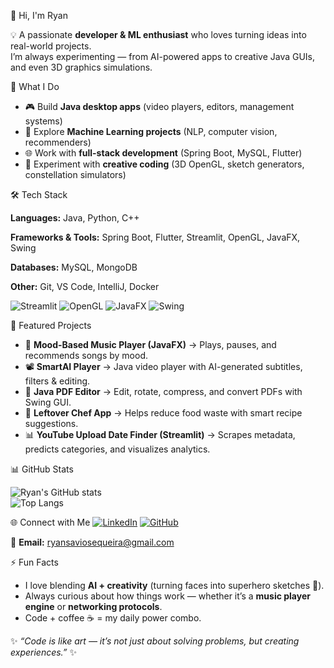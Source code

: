  👋 Hi, I'm Ryan   

💡 A passionate **developer & ML enthusiast** who loves turning ideas into real-world projects.  
I’m always experimenting — from AI-powered apps to creative Java GUIs, and even 3D graphics simulations.  



 🚀 What I Do
- 🎮 Build **Java desktop apps** (video players, editors, management systems)  
- 🧠 Explore **Machine Learning projects** (NLP, computer vision, recommenders)  
- 🌐 Work with **full-stack development** (Spring Boot, MySQL, Flutter)  
- 🎨 Experiment with **creative coding** (3D OpenGL, sketch generators, constellation simulators)  



 🛠️ Tech Stack
 
**Languages:** Java, Python, C++

**Frameworks & Tools:** Spring Boot, Flutter, Streamlit, OpenGL, JavaFX, Swing  

**Databases:** MySQL, MongoDB  

**Other:** Git, VS Code, IntelliJ, Docker 

![Streamlit](https://img.shields.io/badge/Streamlit-FF4B4B?style=flat&logo=streamlit&logoColor=white)
![OpenGL](https://img.shields.io/badge/OpenGL-5586A4?style=flat&logo=opengl&logoColor=white)
![JavaFX](https://img.shields.io/badge/JavaFX-1F8ACB?style=flat&logo=openjdk&logoColor=white)
![Swing](https://img.shields.io/badge/Java-Swing-007396?style=flat&logo=java&logoColor=white) 



 📌 Featured Projects
- 🎵 **Mood-Based Music Player (JavaFX)** → Plays, pauses, and recommends songs by mood.  
- 📽️ **SmartAI Player** → Java video player with AI-generated subtitles, filters & editing.  
- 📝 **Java PDF Editor** → Edit, rotate, compress, and convert PDFs with Swing GUI.   
- 🍳 **Leftover Chef App** → Helps reduce food waste with smart recipe suggestions.  
- 📊 **YouTube Upload Date Finder (Streamlit)** → Scrapes metadata, predicts categories, and visualizes analytics.  



 📊 GitHub Stats
 
![Ryan's GitHub stats](https://github-readme-stats.vercel.app/api?username=RyanSavio2005&show_icons=true&theme=radical)  
![Top Langs](https://github-readme-stats.vercel.app/api/top-langs/?username=RyanSavio2005&layout=compact&theme=radical)
 

 🌐 Connect with Me
[![LinkedIn](https://img.shields.io/badge/LinkedIn-blue?style=flat&logo=linkedin)]([https://linkedin.com/in/YOUR-LINKEDIN](https://www.linkedin.com/in/ryan-savio-sequeira-6a01ba359/))  
[![GitHub](https://img.shields.io/badge/GitHub-Follow-lightgrey?logo=github)](https://github.com/RyanSavio2005)  

 
📧 **Email:** ryansaviosequeira@gmail.com



 ⚡ Fun Facts
- I love blending **AI + creativity** (turning faces into superhero sketches 🚀).  
- Always curious about how things work — whether it’s a **music player engine** or **networking protocols**.  
- Code + coffee ☕ = my daily power combo.  


✨ *“Code is like art — it’s not just about solving problems, but creating experiences.”* ✨

